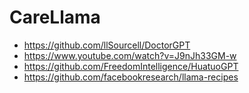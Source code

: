 # CareLlama

- https://github.com/llSourcell/DoctorGPT
- https://www.youtube.com/watch?v=J9nJh33GM-w
- https://github.com/FreedomIntelligence/HuatuoGPT
- https://github.com/facebookresearch/llama-recipes
